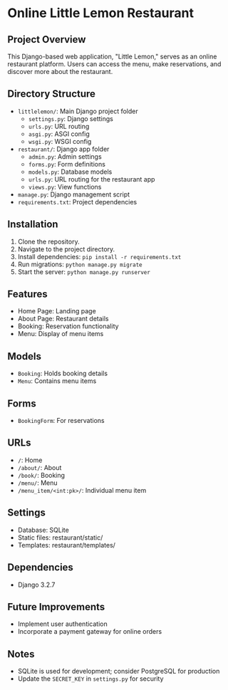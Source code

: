 # Online Little Lemon Restaurant

## Project Overview
This Django-based web application, "Little Lemon," serves as an online restaurant platform. Users can access the menu, make reservations, and discover more about the restaurant.

## Directory Structure
- `littlelemon/`: Main Django project folder
  - `settings.py`: Django settings
  - `urls.py`: URL routing
  - `asgi.py`: ASGI config
  - `wsgi.py`: WSGI config
- `restaurant/`: Django app folder
  - `admin.py`: Admin settings
  - `forms.py`: Form definitions
  - `models.py`: Database models
  - `urls.py`: URL routing for the restaurant app
  - `views.py`: View functions
- `manage.py`: Django management script
- `requirements.txt`: Project dependencies

## Installation
1. Clone the repository.
2. Navigate to the project directory.
3. Install dependencies: `pip install -r requirements.txt`
4. Run migrations: `python manage.py migrate`
5. Start the server: `python manage.py runserver`

## Features
- Home Page: Landing page
- About Page: Restaurant details
- Booking: Reservation functionality
- Menu: Display of menu items

## Models
- `Booking`: Holds booking details
- `Menu`: Contains menu items

## Forms
- `BookingForm`: For reservations

## URLs
- `/`: Home
- `/about/`: About
- `/book/`: Booking
- `/menu/`: Menu
- `/menu_item/<int:pk>/`: Individual menu item

## Settings
- Database: SQLite
- Static files: restaurant/static/
- Templates: restaurant/templates/

## Dependencies
- Django 3.2.7

## Future Improvements
- Implement user authentication
- Incorporate a payment gateway for online orders

## Notes
- SQLite is used for development; consider PostgreSQL for production
- Update the `SECRET_KEY` in `settings.py` for security
